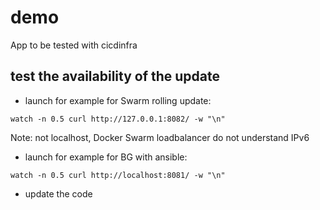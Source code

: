 # demo

App to be tested with cicdinfra

## test the availability of the update

* launch for example for Swarm rolling update:
```
watch -n 0.5 curl http://127.0.0.1:8082/ -w "\n"
```
Note: not localhost, Docker Swarm loadbalancer do not understand IPv6

* launch for example for BG with ansible:
```
watch -n 0.5 curl http://localhost:8081/ -w "\n"
```

* update the code

